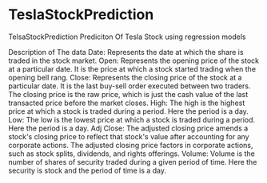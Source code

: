# TeslaStockPrediction
TelsaStockPrediction
Prediciton Of Tesla Stock using regression models

Description of The data Date: Represents the date at which the share is traded in the stock market. Open: Represents the opening price of the stock at a particular date. It is the price at which a stock started trading when the opening bell rang. Close: Represents the closing price of the stock at a particular date. It is the last buy-sell order executed between two traders. The closing price is the raw price, which is just the cash value of the last transacted price before the market closes. High: The high is the highest price at which a stock is traded during a period. Here the period is a day. Low: The low is the lowest price at which a stock is traded during a period. Here the period is a day. Adj Close: The adjusted closing price amends a stock's closing price to reflect that stock's value after accounting for any corporate actions. The adjusted closing price factors in corporate actions, such as stock splits, dividends, and rights offerings. Volume: Volume is the number of shares of security traded during a given period of time. Here the security is stock and the period of time is a day.
